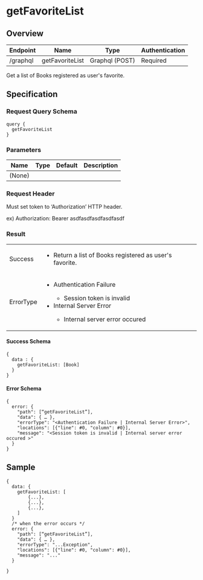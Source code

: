 # getFavoriteList

## Overview

| Endpoint | Name | Type | Authentication |
| --- | --- | --- | --- |
| /graphql | getFavoriteList | Graphql (POST) | Required |

Get a list of Books registered as user's favorite.

## Specification

### Request Query Schema

```text
query {
  getFavoriteList
}
```

### Parameters

| Name | Type | Default | Description |
| --- | --- | --- | --- |
| \(None\) |  |  |  |

### Request Header

Must set token to ‘Authorization’ HTTP header.

ex\) Authorization: Bearer asdfasdfasdfasdfasdf

### Result

<table>
<tr>
  <td>Success</td>
  <td><ul><li>Return a list of Books registered as user's favorite.</li></ul></td>
</tr>
<tr>
  <td>ErrorType</td>
  <td>
    <ul>
      <li>Authentication Failure</li>
      <ul>
        <li>Session token is invalid</li>
      </ul>
      <li>Internal Server Error</li>
      <ul>
        <li>Internal server error occured</li>
      </ul>
    </ul>
  </td>
  </tr>
</table>

#### Success Schema

```text
{
  data : {
    getFavoriteList: [Book]
  }
}
```

#### Error Schema

```text
{
  error: {
    "path": [“getFavoriteList”],
    "data": { … },
    "errorType": "<Authentication Failure | Internal Server Error>",
    "locations": [{"line": #0, "column": #0}],
    "message": "<Session token is invalid | Internal server error occured >"
  }
}
```

## Sample

```text
{
  data: {
    getFavoriteList: [
        {...},
        {...},
        {...},
    ]
  }
  /* when the error occurs */
  error: {
    "path": [“getFavoriteList”],
    "data": { … },
    "errorType": "...Exception",
    "locations": [{"line": #0, "column": #0}],
    "message": "..."
  }

}
```

